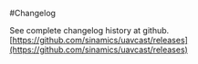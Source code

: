 #Changelog

See complete changelog history at github.  
[https://github.com/sinamics/uavcast/releases](https://github.com/sinamics/uavcast/releases)
